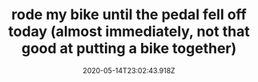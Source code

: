 ---
title: rode my bike until the pedal fell off today (almost immediately, not that good at putting a bike together)
date: 2020-05-14T23:02:43.918Z
---